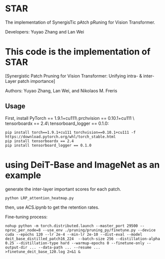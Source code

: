 # STAR
The implementation of SynergisTic pAtch pRuning for Vision Transformer.

Developers: Yuyao Zhang and Lan Wei

# This code is the implementation of STAR
[Synergistic Patch Pruning for Vision Transformer: Unifying intra- \& inter-Layer patch importance]

Authors: Yuyao Zhang, Lan Wei, and Nikolaos M. Freris

## Usage

First, install PyTorch == 1.9.1+cu111\\
prchvision == 0.10.1+cu111 \\
tensorboardx == 2.4\\
tensorboard_logger == 0.1.0:
```
pip install torch==1.9.1+cu111 torchvision==0.10.1+cu111 -f https://download.pytorch.org/whl/torch_stable.html
pip install tensorboardx == 2.4
pip install tensorboard_logger == 0.1.0
```

# using DeiT-Base and ImageNet as an example
generate the inter-layer important scores for each patch.
```
python LRP_attention_heatmap.py
```
then, use ACS.ipynb to get the retention rates.


Fine-tuning process:
```
nohup python -m torch.distributed.launch --master_port 29500 --nproc_per_node=8 --use_env ./pruning/pruning_py/finetune.py --device cuda --epochs 120 --lr 2e-4 --min-lr 2e-10 --dist-eval --model deit_base_distilled_patch16_224  --batch-size 256 --distillation-alpha 0.25 --distillation-type hard --warmup-epochs 0 --finetune-only --output-dir ... --data-path ... --resume ... >finetune_deit_base_120.log 2>&1 &
```

